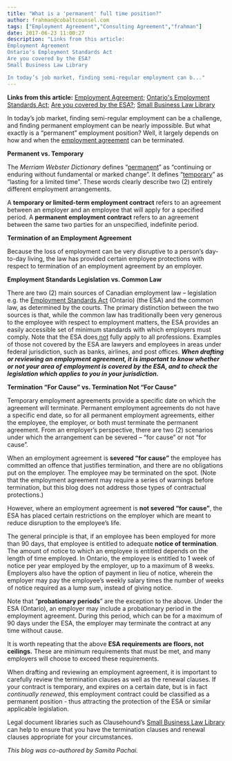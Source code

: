 ```yaml
---
title: "What is a 'permanent' full time position?"
author: frahman@cobaltcounsel.com
tags: ["Employment Agreement","Consulting Agreement","frahman"]
date: 2017-06-23 11:00:27
description: "Links from this article:
Employment Agreement
Ontario's Employment Standards Act
Are you covered by the ESA?
Small Business Law Library

In today’s job market, finding semi-regular employment can b..."
---
```



**Links from this article:** [Employment Agreement](https://clausehound.com/legal-contract/15819); [Ontario's Employment Standards Act](https://www.ontario.ca/laws/statute/00e41); [Are you covered by the ESA?](https://www.labour.gov.on.ca/english/es/pubs/factsheets/fs_general.php); [Small Business Law Library](https://www.clausehound.com/documents/)

In today’s job market, finding semi-regular employment can be a challenge, and finding permanent employment can be nearly impossible. But what exactly is a “permanent” employment position? Well, it largely depends on how and when the [employment agreement](https://clausehound.com/legal-contract/15819) can be terminated.

**Permanent vs. Temporary**

The *Merriam Webster Dictionary* defines “[permanent](http://www.merriam-webster.com/dictionary/permanent)” as “continuing or enduring without fundamental or marked change”. It defines “[temporary](http://www.merriam-webster.com/dictionary/temporary)” as “lasting for a limited time”. These words clearly describe two (2) entirely different employment arrangements.

A **temporary or limited-term employment contract** refers to an agreement between an employer and an employee that will apply for a specified period. A **permanent employment contract** refers to an agreement between the same two parties for an unspecified, indefinite period.

**Termination of an Employment Agreement**

Because the loss of employment can be very disruptive to a person’s day-to-day living, the law has provided certain employee protections with respect to termination of an employment agreement by an employer.

**Employment Standards Legislation vs. Common Law**

There are two (2) main sources of Canadian employment law – legislation e.g. the [Employment Standards Act](https://www.ontario.ca/laws/statute/00e41) (Ontario) (the ESA) and the common law, as determined by the courts. The primary distinction between the two sources is that, while the common law has traditionally been very generous to the employee with respect to employment matters, the ESA provides an easily accessible set of minimum standards with which employers must comply. Note that the ESA does[ not](https://www.labour.gov.on.ca/english/es/pubs/factsheets/fs_general.php) fully apply to all professions. Examples of those not covered by the ESA are lawyers and employees in areas under federal jurisdiction, such as banks, airlines, and post offices. ***When drafting or reviewing an employment agreement, it is important to know whether or not your area of employment is covered by the ESA, and to check the legislation which applies to you in your jurisdiction.***



**Termination “For Cause” vs. Termination Not “For Cause”**

Temporary employment agreements provide a specific date on which the agreement will terminate.  Permanent employment agreements do not have a specific end date, so for all permanent employment agreements, either the employee, the employer, or both must terminate the permanent agreement. From an employer’s perspective, there are two (2) scenarios under which the arrangement can be severed – “for cause” or not “for cause”.

When an employment agreement is **severed “for cause”** the employee has committed an offence that justifies termination, and there are no obligations put on the employer.  The employee may be terminated on the spot. (Note that the employment agreement may require a series of warnings before termination, but this blog does not address those types of contractual protections.)

However, where an employment agreement is **not severed “for cause”**, the ESA has placed certain restrictions on the employer which are meant to reduce disruption to the employee’s life.

The general principle is that, if an employee has been employed for more than 90 days, that employee is entitled to adequate **notice of termination**. The amount of notice to which an employee is entitled depends on the length of time employed. In Ontario, the employee is entitled to 1 week of notice per year employed by the employer, up to a maximum of 8 weeks. Employers also have the option of payment in lieu of notice, wherein the employer may pay the employee’s weekly salary times the number of weeks of notice required as a lump sum, instead of giving notice.

Note that “**probationary periods**” are the exception to the above. Under the ESA (Ontario), an employer may include a probationary period in the employment agreement. During this period, which can be for a maximum of 90 days under the ESA, the employer may terminate the contract at any time without cause.



It is worth repeating that the above **ESA requirements are floors, not ceilings.** These are minimum requirements that must be met, and many employers will choose to exceed these requirements.

When drafting and reviewing an employment agreement, it is important to carefully review the termination clauses as well as the renewal clauses. If your contract is temporary, and expires on a certain date, but is in fact *continually renewed*, this employment contract could be classified as a permanent position - thus attracting the protection of the ESA or similar applicable legislation.

 

Legal document libraries such as Clausehound’s [Small Business Law Library](https://www.clausehound.com/documents/) can help to ensure that you have the termination clauses and renewal clauses appropriate for your circumstances.

 

*This blog was co-authored by Samita Pachai.*
